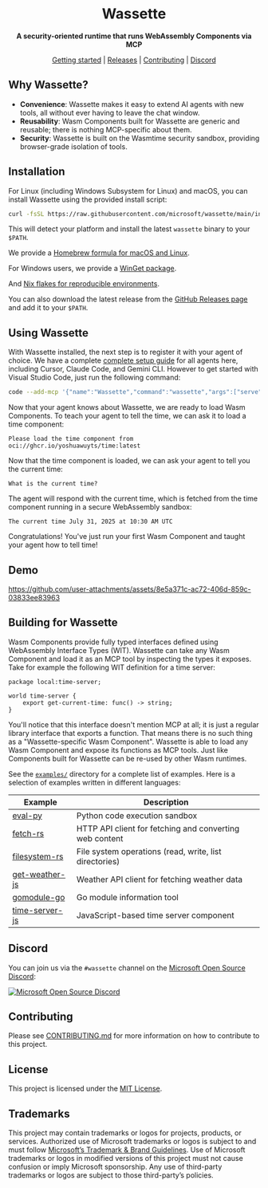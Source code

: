 <div align="center">
  <h1 align="center">Wassette</h1>
  <p><b>A security-oriented runtime that runs WebAssembly Components via MCP</b></p>
  
  <!-- <a href="https://discord.gg/microsoft-open-source">
    <img src="https://dcbadge.limes.pink/api/server/microsoft-open-source" alt="Discord" style="height: 25px;">
  </a> -->

[Getting started][setup guide] | [Releases] | [Contributing] | [Discord]

</div>

## Why Wassette?

- **Convenience**: Wassette makes it easy to extend AI agents with new tools,
  all without ever having to leave the chat window.
- **Reusability**: Wasm Components built for Wassette are generic and reusable;
  there is nothing MCP-specific about them.
- **Security**: Wassette is built on the Wasmtime security sandbox, providing
  browser-grade isolation of tools.

## Installation

For Linux (including Windows Subsystem for Linux) and macOS, you can install Wassette using the provided install script:

```bash
curl -fsSL https://raw.githubusercontent.com/microsoft/wassette/main/install.sh | bash
```

This will detect your platform and install the latest `wassette` binary to your `$PATH`. 

We provide a [Homebrew formula for macOS and Linux](./docs/homebrew.md).

For Windows users, we provide a [WinGet package](./docs/winget.md).

And [Nix flakes for reproducible environments](./docs/nix.md).

You can also download the latest release from the [GitHub Releases page][Releases] and add it to your `$PATH`.

## Using Wassette

With Wassette installed, the next step is to register it with your agent of
choice. We have a complete [complete setup guide][setup guide] for all agents
here, including Cursor, Claude Code, and Gemini CLI. However to get started with
Visual Studio Code, just run the following command:

```bash
code --add-mcp '{"name":"Wassette","command":"wassette","args":["serve","--stdio"]}'
```

Now that your agent knows about Wassette, we are ready to load Wasm Components. To teach your agent to tell the time, we can ask it to load a time component:

```text
Please load the time component from oci://ghcr.io/yoshuawuyts/time:latest
```

Now that the time component is loaded, we can ask your agent to tell you the current time:

```text
What is the current time?
```

The agent will respond with the current time, which is fetched from the time component running in a secure WebAssembly sandbox:

```output
The current time July 31, 2025 at 10:30 AM UTC
```

Congratulations! You've just run your first Wasm Component and taught your agent how to tell time!

## Demo

https://github.com/user-attachments/assets/8e5a371c-ac72-406d-859c-03833ee83963

## Building for Wassette

Wasm Components provide fully typed interfaces defined using WebAssembly
Interface Types (WIT). Wassette can take any Wasm Component and load it as an
MCP tool by inspecting the types it exposes. Take for example the following WIT
definition for a time server:

```wit
package local:time-server;

world time-server {
    export get-current-time: func() -> string;
}
```

You'll notice that this interface doesn't mention MCP at all; it is just a
regular library interface that exports a function. That means there is no such
thing as a "Wassette-specific Wasm Component". Wassette is able to load any Wasm
Component and expose its functions as MCP tools. Just like Components built for Wassette can be re-used by other Wasm runtimes.

See the [`examples/`](./examples/) directory for a complete list of examples. Here is a
selection of examples written in different languages:

| Example                                    | Description                                            |
| ------------------------------------------ | ------------------------------------------------------ |
| [eval-py](examples/eval-py/)               | Python code execution sandbox                          |
| [fetch-rs](examples/fetch-rs/)             | HTTP API client for fetching and converting web content |
| [filesystem-rs](examples/filesystem-rs/)   | File system operations (read, write, list directories) |
| [get-weather-js](examples/get-weather-js/) | Weather API client for fetching weather data           |
| [gomodule-go](examples/gomodule-go/)       | Go module information tool                             |
| [time-server-js](examples/time-server-js/) | JavaScript-based time server component                |

## Discord

You can join us via the `#wassette` channel on the [Microsoft Open Source Discord](https://discord.gg/microsoft-open-source):

[![Microsoft Open Source Discord](https://dcbadge.limes.pink/api/server/microsoft-open-source)](https://discord.gg/microsoft-open-source)

## Contributing

Please see [CONTRIBUTING.md][Contributing] for more information on how to contribute to this project.

## License

This project is licensed under the <a href="LICENSE">MIT License</a>.

## Trademarks

This project may contain trademarks or logos for projects, products, or services. Authorized use of Microsoft trademarks or logos is subject to and must follow [Microsoft’s Trademark & Brand Guidelines](https://www.microsoft.com/en-us/legal/intellectualproperty/trademarks). Use of Microsoft trademarks or logos in modified versions of this project must not cause confusion or imply Microsoft sponsorship. Any use of third-party trademarks or logos are subject to those third-party’s policies.

[setup guide]: https://github.com/microsoft/wassette/blob/main/docs/mcp-clients.md
[Contributing]: CONTRIBUTING.md
[Releases]: https://github.com/microsoft/wassette/releases
[Discord]: https://discord.gg/microsoft-open-source
